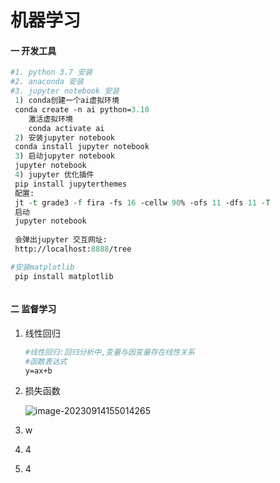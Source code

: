 # 机器学习

#### 一 开发工具

```perl
#1. python 3.7 安装
#2. anaconda 安装
#3. jupyter notebook 安装
 1) conda创建一个ai虚拟环境
 conda create -n ai python=3.10
    激活虚拟环境
    conda activate ai
 2) 安装jupyter notebook
 conda install jupyter notebook
 3) 启动jupyter notebook
 jupyter notebook
 4) jupyter 优化插件
 pip install jupyterthemes
 配置:
 jt -t grade3 -f fira -fs 16 -cellw 90% -ofs 11 -dfs 11 -T
 启动
 jupyter notebook
  
 会弹出jupyter 交互网址:
 http://localhost:8888/tree

#安装matplotlib
 pip install matplotlib



```

#### 二 监督学习

1. 线性回归

   ```perl
   #线性回归:回归分析中,变量与因变量存在线性关系
   #函数表达式
   y=ax+b
   
   ```

   

2. 损失函数

    ![image-20230914155014265](/Users/li/gitblog/blog1/blog/docs/study/images/image-20230914155014265.png)

3. w

4. 4

5. 4









